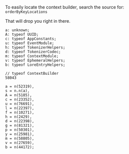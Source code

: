 To easily locate the context builder, search the source for:
  `orderByKeyLocations`

That will drop you right in there.

```
a: unknown;
A: typeof UUID;
c: typeof AppConstants;
u: typeof EventModule;
h: typeof TokenizerHelpers;
d: typeof TokenizerCodec;
m: typeof ContextModule;
v: typeof EphemeralHelpers;
b: typeof LoreEntryHelpers;
```

```
// typeof ContextBuilder
58043

a = n(52319),
s = n.n(a),
A = n(5185),
c = n(23352),
u = n(76691),
l = n(22397),
f = n(10271),
h = n(2429),
d = n(22398),
g = n(81321),
p = n(50301),
y = n(25981),
m = n(58805),
v = n(27659),
b = n(44172);
```